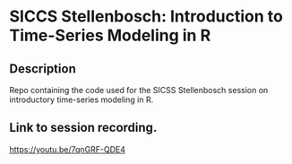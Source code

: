 # SICCS Stellenbosch: Introduction to Time-Series Modeling in R

## Description
Repo containing the code used for the SICSS Stellenbosch session on introductory time-series modeling in R. 

## Link to session recording. 
https://youtu.be/7qnGRF-QDE4
